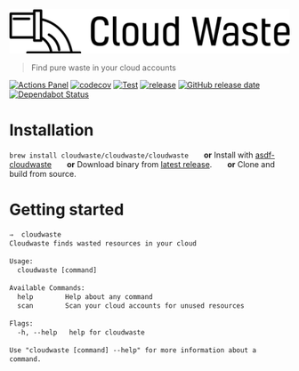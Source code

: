 ![cloud waste](/docs/cloudwaste.svg)
> Find pure waste in your cloud accounts

[![Actions Panel](https://img.shields.io/badge/actionspanel-enabled-brightgreen)](https://www.actionspanel.app/app/cloudwaste/cloudwaste)
[![codecov](https://codecov.io/gh/cloudwaste/cloudwaste/branch/master/graph/badge.svg)](https://codecov.io/gh/cloudwaste/cloudwaste)
[![Test](https://github.com/cloudwaste/cloudwaste/workflows/Test/badge.svg)](https://github.com/cloudwaste/cloudwaste/actions?query=workflow%3ATest)
[![release](https://img.shields.io/github/release/cloudwaste/cloudwaste.svg)](https://github.com/cloudwaste/cloudwaste/releases/latest)
[![GitHub release date](https://img.shields.io/github/release-date/cloudwaste/cloudwaste.svg)](https://github.com/cloudwaste/cloudwaste/releases)
[![Dependabot Status](https://api.dependabot.com/badges/status?host=github&repo=cloudwaste/cloudwaste)](https://dependabot.com)

# Installation
`brew install cloudwaste/cloudwaste/cloudwaste`
&nbsp;&nbsp;&nbsp;&nbsp;&nbsp;&nbsp;**or**
Install with [asdf-cloudwaste](https://github.com/cloudwaste/asdf-cloudwaste)
&nbsp;&nbsp;&nbsp;&nbsp;&nbsp;&nbsp;**or**
Download binary from [latest release](https://github.com/cloudwaste/cloudwaste/releases/latest).
&nbsp;&nbsp;&nbsp;&nbsp;&nbsp;&nbsp;**or**
Clone and build from source.

# Getting started
```
⇒  cloudwaste
Cloudwaste finds wasted resources in your cloud

Usage:
  cloudwaste [command]

Available Commands:
  help        Help about any command
  scan        Scan your cloud accounts for unused resources

Flags:
  -h, --help   help for cloudwaste

Use "cloudwaste [command] --help" for more information about a command.
```
